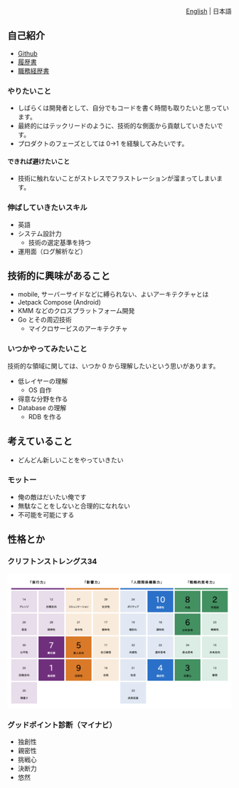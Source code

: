 <p align="right"> 
    <a href="./README.md">English</a> | 日本語
</p>

## 自己紹介

* [Github](https://github.com/kokoichi206)
* [履歴書](./resume.md)
* [職務経歴書](./work_experience.md)

### やりたいこと

- しばらくは開発者として、自分でもコードを書く時間も取りたいと思っています。
- 最終的にはテックリードのように、技術的な側面から貢献していきたいです。
- プロダクトのフェーズとしては 0→1 を経験してみたいです。

#### できれば避けたいこと

- 技術に触れないことがストレスでフラストレーションが溜まってしまいます。

### 伸ばしていきたいスキル

- 英語
- システム設計力
    - 技術の選定基準を持つ
- 運用面（ログ解析など）

## 技術的に興味があること

- mobile, サーバーサイドなどに縛られない、よいアーキテクチャとは
- Jetpack Compose (Android)
- KMM などのクロスプラットフォーム開発
- Go とその周辺技術
    - マイクロサービスのアーキテクチャ

### いつかやってみたいこと

技術的な領域に関しては、いつか 0 から理解したいという思いがあります。

- 低レイヤーの理解
    - OS 自作
- 得意な分野を作る
- Database の理解
    - RDB を作る

## 考えていること

- どんどん新しいことをやっていきたい

### モットー

- 俺の敵はだいたい俺です
- 無駄なことをしないと合理的になれない
- 不可能を可能にする

## 性格とか

### クリフトンストレングス34

![](./clifton-strengths.png)

### グッドポイント診断（マイナビ）

- 独創性
- 親密性
- 挑戦心
- 決断力
- 悠然
